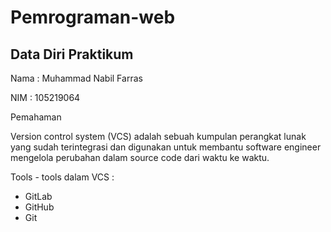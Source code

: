# Pemrograman-web

## Data Diri Praktikum
Nama : Muhammad Nabil Farras

NIM : 105219064

Pemahaman

Version control system (VCS) adalah sebuah kumpulan perangkat lunak yang sudah terintegrasi dan digunakan untuk membantu software engineer mengelola perubahan dalam source code dari waktu ke waktu. 

Tools - tools dalam VCS :
 - GitLab
 - GitHub
 - Git
